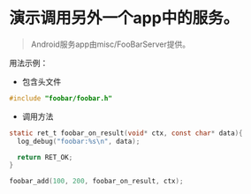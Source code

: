 # 演示调用另外一个app中的服务。

> Android服务app由misc/FooBarServer提供。

用法示例：

* 包含头文件

```c
#include "foobar/foobar.h"
```

* 调用方法

```c
static ret_t foobar_on_result(void* ctx, const char* data){
  log_debug("foobar:%s\n", data);

  return RET_OK;
}

foobar_add(100, 200, foobar_on_result, ctx);
```
